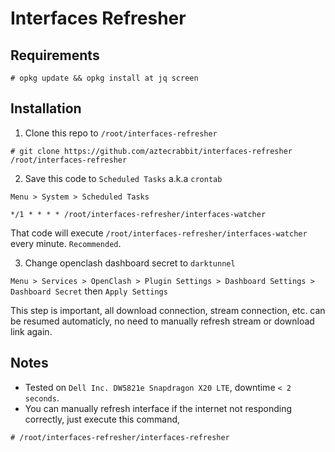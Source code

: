 # Interfaces Refresher

Requirements
------------

```
# opkg update && opkg install at jq screen
```


Installation
------------

1. Clone this repo to `/root/interfaces-refresher`

```
# git clone https://github.com/aztecrabbit/interfaces-refresher /root/interfaces-refresher
```

2. Save this code to `Scheduled Tasks` a.k.a `crontab`

`Menu > System > Scheduled Tasks`

```
*/1 * * * * /root/interfaces-refresher/interfaces-watcher
```

That code will execute `/root/interfaces-refresher/interfaces-watcher` every minute. `Recommended`.

3. Change openclash dashboard secret to `darktunnel`

`Menu > Services > OpenClash > Plugin Settings > Dashboard Settings > Dashboard Secret` then `Apply Settings`

This step is important, all download connection, stream connection, etc. can be resumed automaticly, no need to manually refresh stream or download link again.


Notes
-----

- Tested on `Dell Inc. DW5821e Snapdragon X20 LTE`, downtime `< 2 seconds`.
- You can manually refresh interface if the internet not responding correctly, just execute this command,

```
# /root/interfaces-refresher/interfaces-refresher
```
